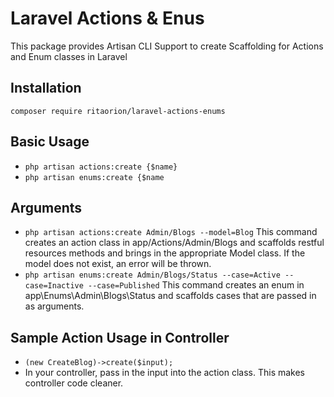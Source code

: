 # Laravel Actions & Enus
This package provides Artisan CLI Support to create Scaffolding for Actions and Enum classes in Laravel

## Installation
`composer require ritaorion/laravel-actions-enums`

## Basic Usage
- `php artisan actions:create {$name}`
- `php artisan enums:create {$name`

## Arguments
- `php artisan actions:create Admin/Blogs --model=Blog`
This command creates an action class in app/Actions/Admin/Blogs and scaffolds restful resources methods and brings in the appropriate Model class. If the model does not exist, an error will be thrown.
- `php artisan enums:create Admin/Blogs/Status --case=Active --case=Inactive --case=Published`
This command creates an enum in app\Enums\Admin\Blogs\Status and scaffolds cases that are passed in as arguments.

## Sample Action Usage in Controller
- `(new CreateBlog)->create($input);`
- In your controller, pass in the input into the action class. This makes controller code cleaner.